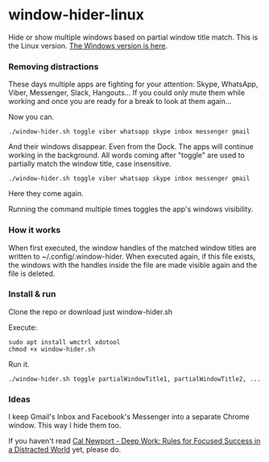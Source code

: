 # window-hider-linux
Hide or show multiple windows based on partial window title match. This is the Linux version. [The Windows version is here](https://github.com/ggeorgip/window-hider).

### Removing distractions
These days multiple apps are fighting for your attention: Skype, WhatsApp, Viber, Messenger, Slack, Hangouts... If you could only mute them while working and once you are ready for a break to look at them again...

Now you can.

```
./window-hider.sh toggle viber whatsapp skype inbox messenger gmail
```

And their windows disappear. Even from the Dock. The apps will continue working in the background. All  words coming after "toggle" are used to partially match the window title, case insensitive.

```
./window-hider.sh toggle viber whatsapp skype inbox messenger gmail
```

Here they come again.

Running the command multiple times toggles the app's windows visibility.

### How it works ###

When first executed, the window handles of the matched window titles are written to ~/.config/.window-hider. When executed again, if this file exists, the windows with the handles inside the file are made visible again and the file is deleted.

### Install & run

Clone the repo or download just window-hider.sh

Execute:

```
sudo apt install wmctrl xdotool
chmod +x window-hider.sh
```

Run it.

```
./window-hider.sh toggle partialWindowTitle1, partialWindowTitle2, ...
```

### Ideas

I keep Gmail's Inbox and Facebook's Messenger into a separate Chrome window. This way I hide them too.

If you haven't read [Cal Newport - Deep Work: Rules for Focused Success in a Distracted World](https://www.goodreads.com/book/show/25744928-deep-work) yet, please do.
